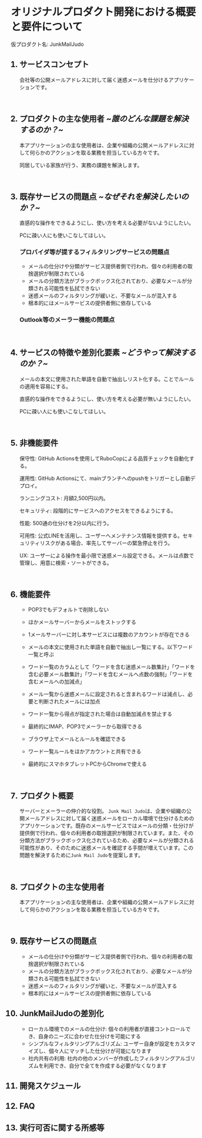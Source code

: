 
# オリジナルプロダクト開発における概要と要件について

仮プロダクト名: JunkMailJudo

<ol>

## <li>サービスコンセプト</li>

会社等の公開メールアドレスに対して届く迷惑メールを仕分けるアプリケーションです。

<br>

## <li>プロダクトの主な使用者 *~誰のどんな課題を解決するのか？~*</li>


本アプリケーションの主な使用者は、企業や組織の公開メールアドレスに対して何らかのアクションを取る業務を担当している方々です。


同居している家族が行う、実務の課題を解決します。

<br>

## <li>既存サービスの問題点 *~なぜそれを解決したいのか？~*</li>

直感的な操作をできるようにし、使い方を考える必要がないようにしたい。

PCに疎い人にも使いこなしてほしい。

### プロバイダ等が提するフィルタリングサービスの問題点

- メールの仕分けや分類がサービス提供者側で行われ、個々の利用者の取捨選択が制限されている
- メールの分類方法がブラックボックス化されており、必要なメールが分類される可能性を払拭できない
- 迷惑メールのフィルタリングが緩いと、不要なメールが混入する
- 根本的にはメールサービスの提供者側に依存している

### Outlook等のメーラー機能の問題点

<br>

## <li>サーピスの特徴や差別化要素 *~どうやって解決するのか？~*</li>

メールの本文に使用された単語を自動で抽出しリスト化する。ことでルールの適用を容易にする。

直感的な操作をできるようにし、使い方を考える必要が無いようにしたい。

PCに疎い人にも使いこなしてほしい。

<br>

## <li>非機能要件</li>

保守性: GitHub Actionsを使用してRuboCopによる品質チェックを自動化する。

運用性: GitHub Actionsにて、mainブランチへのpushをトリガーとし自動デプロイ。

ランニングコスト: 月額2,500円以内。

セキュリティ: 段階的にサービスへのアクセスをできるようにする。

性能: 500通の仕分けを2分以内に行う。

可用性: 公式LINEを活用し、ユーザーへメンテナンス情報を提供する。セキュリティリスクがある場合、率先してサーバーの緊急停止を行う。

UX: ユーザーによる操作を最小限で迷惑メール設定できる。メールは点数で管理し、用意に検索・ソートができる。

<br>

## <li>機能要件</li>

  - POP3でもデフォルトで削除しない
  - ほかメールサーバーからメールをストックする
  - 1メールサーバーに対し本サービスには複数のアカウントが存在できる
  - メールの本文に使用された単語を自動で抽出し一覧にする。以下ワード一覧と呼ぶ
  - ワード一覧のカラムとして「ワードを含む迷惑メール数集計」「ワードを含む必要メール数集計」「ワードを含むメールへ点数の強制」「ワードを含むメールへの加減点」
  - メール一覧から迷惑メールに設定されると含まれるワードは減点し、必要と判断されたメールには加点
  - ワード一覧から得点が指定された場合は自動加減点を禁止する

  - 最終的にIMAP、POP3でメーラーから取得できる
  - ブラウザ上でメールとルールを確認できる
  - ワード一覧ルールをほかアカウントと共有できる
  - 最終的にスマホタブレットPCからChromeで使える

<br>

## <li>プロダクト概要</li>

サーバーとメーラーの仲介的な役割。
`Junk Mail Judo`は、企業や組織の公開メールアドレスに対して届く迷惑メールをローカル環境で仕分けるためのアプリケーションです。既存のメールサービスではメールの分類・仕分けが提供側で行われ、個々の利用者の取捨選択が制限されています。また、その分類方法がブラックボックス化されているため、必要なメールが分類される可能性があり、そのために迷惑メールを確認する手間が増えています。この問題を解決するために`Junk Mail Judo`を提案します。

<br>

## <li>プロダクトの主な使用者</li>

本アプリケーションの主な使用者は、企業や組織の公開メールアドレスに対して何らかのアクションを取る業務を担当している方々です。

<br>

## <li>既存サービスの問題点</li>

- メールの仕分けや分類がサービス提供者側で行われ、個々の利用者の取捨選択が制限されている
- メールの分類方法がブラックボックス化されており、必要なメールが分類される可能性を払拭できない
- 迷惑メールのフィルタリングが緩いと、不要なメールが混入する
- 根本的にはメールサービスの提供者側に依存している

## <li>JunkMailJudoの差別化</li>

- ローカル環境でのメールの仕分け: 個々の利用者が直接コントロールでき、自身のニーズに合わせた仕分けを可能にする
- シンプルなフィルタリングアルゴリズム: ユーザー自身が設定をカスタマイズし、個々人にマッチした仕分けが可能になります
- 社内共有の利用: 社内の他のメンバーが作成したフィルタリングアルゴリズムを利用でき、自分で全てを作成する必要がなくなります


## <li>開発スケジュール</li>

## <li>FAQ</li>

## <li>実行可否に関する所感等</li>
<!-- 
### 開発の実行価値

- 本プロダクトは実際のビジネスシーンでの課題解決を目指しています。
- 要件を満たすことで、実際の業務で使用される可能性が非常に高いです。

### 懸念

- メールサーバーとの連帯が絡むので、プロダクトをプレゼンする際は、実際の再現環境まで構築する必要があります。
- 付随する機能の部分でWEB開発に絡める事はできると考えますが、根本はそれに当たらない可能性があります。
- 本質的な問題解決がローカルで行われる為、共有する仕組み等まで構築しなければデータベースが必要になりません。
 -->

</ol>
